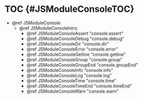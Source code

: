 TOC {#JSModuleConsoleTOC}
=========================

- @ref JSModuleConsole
   - @ref JSModuleConsoleIntro
     - @ref JSModuleConsoleAssert "console.assert"
     - @ref JSModuleConsoleDebug "console.debug"
     - @ref JSModuleConsoleDir "console.dir"
     - @ref JSModuleConsoleError "console.error"
     - @ref JSModuleConsoleGetline "console.getline"
     - @ref JSModuleConsoleGroup "console.group"
     - @ref JSModuleConsoleGroupEnd "console.groupEnd"
     - @ref JSModuleConsoleInfo "console.info"
     - @ref JSModuleConsoleLog "console.log"
     - @ref JSModuleConsoleTime "console.time"
     - @ref JSModuleConsoleTimeEnd "console.timeEnd"
     - @ref JSModuleConsoleWarn "console.warn"
